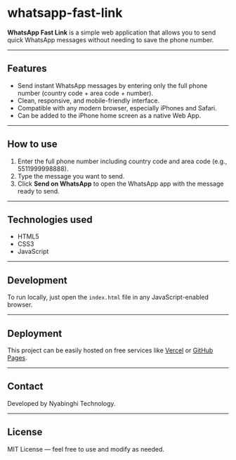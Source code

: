 # whatsapp-fast-link

**WhatsApp Fast Link** is a simple web application that allows you to send quick WhatsApp messages without needing to save the phone number.

---

## Features

- Send instant WhatsApp messages by entering only the full phone number (country code + area code + number).
- Clean, responsive, and mobile-friendly interface.
- Compatible with any modern browser, especially iPhones and Safari.
- Can be added to the iPhone home screen as a native Web App.

---

## How to use

1. Enter the full phone number including country code and area code (e.g., 5511999998888).
2. Type the message you want to send.
3. Click **Send on WhatsApp** to open the WhatsApp app with the message ready to send.

---

## Technologies used

- HTML5
- CSS3
- JavaScript

---

## Development

To run locally, just open the `index.html` file in any JavaScript-enabled browser.

---

## Deployment

This project can be easily hosted on free services like [Vercel](https://vercel.com) or [GitHub Pages](https://pages.github.com).

---

## Contact

Developed by Nyabinghi Technology.

---

## License

MIT License — feel free to use and modify as needed.
